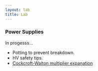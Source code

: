 ```yaml
---
layout: lab
title: Lab
---
```


### Power Supplies

<div class="alert alert-danger">In progesss...</div>

- Potting to prevent breakdown.
- HV safety tips.
- [Cockcroft-Walton multiplier expanation](http://www.youtube.com/watch?v=ep3D_LC2UzU)